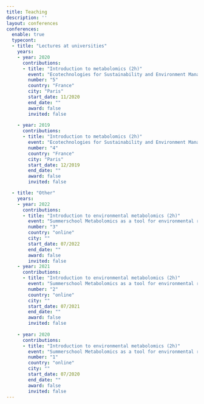 ```yaml
---
title: Teaching
description: ''
layout: conferences
conferences:
  enable: true
  typecont:
  - title: "Lectures at universities"
    years:
    - year: 2020
      contributions:    
      - title: "Introduction to metabolomics (2h)"
        event: "Ecotechnologies for Sustainability and Environment Management. Master program from École Polytechnique"
        number: "5"
        country: "France"
        city: "Paris"
        start_date: 11/2020
        end_date: ""
        award: false
        invited: false
      
    - year: 2019
      contributions:
      - title: "Introduction to metabolomics (2h)"
        event: "Ecotechnologies for Sustainability and Environment Management. Master program from École Polytechnique"
        number: "4"
        country: "France"
        city: "Paris"
        start_date: 12/2019
        end_date: ""
        award: false
        invited: false

  - title: "Other"
    years:
    - year: 2022
      contributions:
      - title: "Introduction to environmental metabolomics (2h)"
        event: "Summerschool Metabolomics as a tool for environmental research, organized by the Universidade de Aveiro"
        number: "3"
        country: "online"
        city: ""
        start_date: 07/2022
        end_date: ""
        award: false
        invited: false
    - year: 2021
      contributions:
      - title: "Introduction to environmental metabolomics (2h)"
        event: "Summerschool Metabolomics as a tool for environmental research, organized by the Universidade de Aveiro"
        number: "2"
        country: "online"
        city: ""
        start_date: 07/2021
        end_date: ""
        award: false
        invited: false
        
    - year: 2020
      contributions:
      - title: "Introduction to environmental metabolomics (2h)"
        event: "Summerschool Metabolomics as a tool for environmental research, organized by the Universidade de Aveiro"
        number: "1"
        country: "online"
        city: ""
        start_date: 07/2020
        end_date: ""
        award: false
        invited: false
---
```

